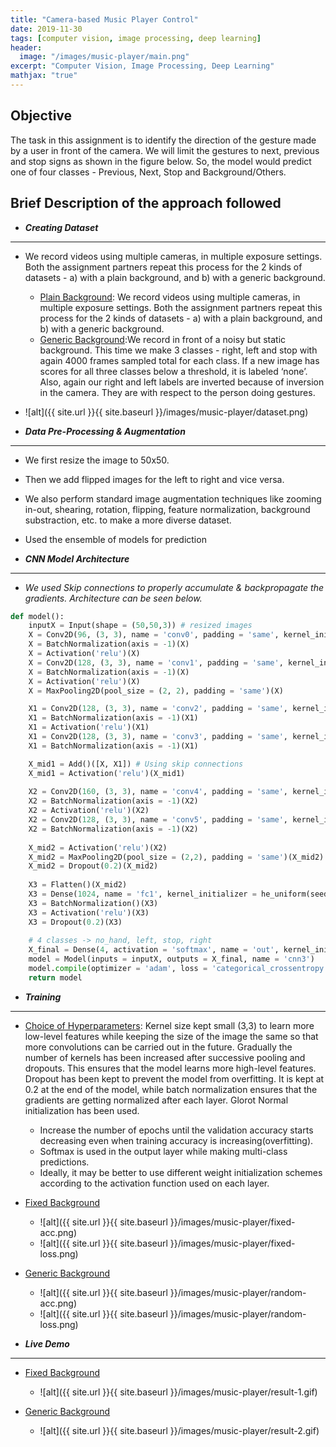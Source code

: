 ```yaml
---
title: "Camera-based Music Player Control"
date: 2019-11-30
tags: [computer vision, image processing, deep learning]
header:
  image: "/images/music-player/main.png"
excerpt: "Computer Vision, Image Processing, Deep Learning"
mathjax: "true"
---
```

## Objective
The task in this assignment is to identify the direction of the gesture made by
a user in front of the camera. We will limit the gestures to next, previous and
stop signs as shown in the figure below. So, the model would predict one of four
classes - Previous, Next, Stop and Background/Others.

## Brief Description of the approach followed
* **_Creating Dataset_**
---
  * We record videos using multiple cameras, in multiple exposure settings. Both the assignment partners repeat this process for the 2 kinds of datasets - a) with a plain background, and b) with a generic background.
    - <u>Plain Background​</u>: We record videos using multiple cameras, in multiple exposure settings. Both the assignment partners repeat this process for the 2 kinds of datasets - a) with a plain background, and b) with a generic background.
    - <u>Generic Background​</u>:We record in front of a noisy but static background. This time we make 3 classes - right, left and stop with again 4000 frames sampled total for each class. If a new image has scores for all three classes below a threshold, it is labeled ‘none’. Also, again our right and left labels are inverted because of inversion in the camera. They are with respect to the person doing gestures.

  * ![alt]({{ site.url }}{{ site.baseurl }}/images/music-player/dataset.png)

* **_Data Pre-Processing & Augmentation_**
---
  * We first resize the image to 50x50.
  * Then we add flipped images for the left to right and vice versa.
  * We also perform standard image augmentation techniques like zooming
  in-out, shearing, rotation, flipping, feature normalization, background substraction, etc. to make a more
  diverse dataset.
  * Used the ensemble of models for prediction

* **_CNN Model Architecture_**
---
  * _We used Skip connections to properly accumulate & backpropagate the gradients. Architecture can be seen below._

```python
def model():
    inputX = Input(shape = (50,50,3)) # resized images
    X = Conv2D(96, (3, 3), name = 'conv0', padding = 'same', kernel_initializer = he_uniform(seed = 0))(inputX)
    X = BatchNormalization(axis = -1)(X)
    X = Activation('relu')(X)
    X = Conv2D(128, (3, 3), name = 'conv1', padding = 'same', kernel_initializer = he_uniform(seed = 1))(X)
    X = BatchNormalization(axis = -1)(X)
    X = Activation('relu')(X)
    X = MaxPooling2D(pool_size = (2, 2), padding = 'same')(X)

    X1 = Conv2D(128, (3, 3), name = 'conv2', padding = 'same', kernel_initializer = he_uniform(seed = 2))(X)
    X1 = BatchNormalization(axis = -1)(X1)
    X1 = Activation('relu')(X1)
    X1 = Conv2D(128, (3, 3), name = 'conv3', padding = 'same', kernel_initializer = he_uniform(seed = 3))(X1)
    X1 = BatchNormalization(axis = -1)(X1)

    X_mid1 = Add()([X, X1]) # Using skip connections
    X_mid1 = Activation('relu')(X_mid1)
    
    X2 = Conv2D(160, (3, 3), name = 'conv4', padding = 'same', kernel_initializer = he_uniform(seed = 4))(X_mid1)
    X2 = BatchNormalization(axis = -1)(X2)
    X2 = Activation('relu')(X2)
    X2 = Conv2D(128, (3, 3), name = 'conv5', padding = 'same', kernel_initializer = he_uniform(seed = 5))(X2)
    X2 = BatchNormalization(axis = -1)(X2)
    
    X_mid2 = Activation('relu')(X2)
    X_mid2 = MaxPooling2D(pool_size = (2,2), padding = 'same')(X_mid2)
    X_mid2 = Dropout(0.2)(X_mid2)
    
    X3 = Flatten()(X_mid2)
    X3 = Dense(1024, name = 'fc1', kernel_initializer = he_uniform(seed = 6))(X3)
    X3 = BatchNormalization()(X3)
    X3 = Activation('relu')(X3)
    X3 = Dropout(0.2)(X3)
    
    # 4 classes -> no_hand, left, stop, right
    X_final = Dense(4, activation = 'softmax', name = 'out', kernel_initializer = he_uniform(seed = 7))(X3)
    model = Model(inputs = inputX, outputs = X_final, name = 'cnn3')
    model.compile(optimizer = 'adam', loss = 'categorical_crossentropy', metrics = ['accuracy'])
    return model
```

* **_Training_**
---
  - <u>Choice of Hyperparameters</u>: Kernel size kept small (3,3) to learn more low-level features while keeping the size of the image the same so that more convolutions can be carried out in the future. Gradually the number of kernels has been increased after successive pooling and dropouts. This ensures that the model learns more high-level features. Dropout has been kept to prevent the model from overfitting. It is kept at 0.2 at the end of the model, while batch normalization ensures that the gradients are getting normalized after each layer. Glorot Normal initialization has been used.
    - Increase the number of epochs until the validation accuracy starts decreasing even when training accuracy is increasing(overfitting).
    - Softmax is used in the output layer while making multi-class predictions.
    - Ideally, it may be better to use different weight initialization schemes
    according to the activation function used on each layer.

  - <u>Fixed Background</u>
    - ![alt]({{ site.url }}{{ site.baseurl }}/images/music-player/fixed-acc.png)
    - ![alt]({{ site.url }}{{ site.baseurl }}/images/music-player/fixed-loss.png)

  - <u>Generic Background</u>
    - ![alt]({{ site.url }}{{ site.baseurl }}/images/music-player/random-acc.png)
    - ![alt]({{ site.url }}{{ site.baseurl }}/images/music-player/random-loss.png)

* **_Live Demo_**
---
  * <u>Fixed Background</u>
    - ![alt]({{ site.url }}{{ site.baseurl }}/images/music-player/result-1.gif)

  * <u>Generic Background</u>
    - ![alt]({{ site.url }}{{ site.baseurl }}/images/music-player/result-2.gif)
